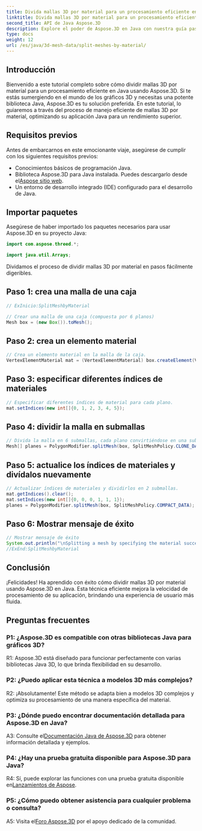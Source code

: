 ```yaml
---
title: Divida mallas 3D por material para un procesamiento eficiente en Java
linktitle: Divida mallas 3D por material para un procesamiento eficiente en Java
second_title: API de Java Aspose.3D
description: Explore el poder de Aspose.3D en Java con nuestra guía paso a paso sobre cómo dividir mallas 3D de manera eficiente por material. Mejore el rendimiento de su aplicación sin problemas.
type: docs
weight: 12
url: /es/java/3d-mesh-data/split-meshes-by-material/
---
```

## Introducción

Bienvenido a este tutorial completo sobre cómo dividir mallas 3D por material para un procesamiento eficiente en Java usando Aspose.3D. Si te estás sumergiendo en el mundo de los gráficos 3D y necesitas una potente biblioteca Java, Aspose.3D es tu solución preferida. En este tutorial, lo guiaremos a través del proceso de manejo eficiente de mallas 3D por material, optimizando su aplicación Java para un rendimiento superior.

## Requisitos previos

Antes de embarcarnos en este emocionante viaje, asegúrese de cumplir con los siguientes requisitos previos:

- Conocimientos básicos de programación Java.
- Biblioteca Aspose.3D para Java instalada. Puedes descargarlo desde el[Aspose sitio web](https://releases.aspose.com/3d/java/).
- Un entorno de desarrollo integrado (IDE) configurado para el desarrollo de Java.

## Importar paquetes

Asegúrese de haber importado los paquetes necesarios para usar Aspose.3D en su proyecto Java:

```java
import com.aspose.threed.*;

import java.util.Arrays;
```


Dividamos el proceso de dividir mallas 3D por material en pasos fácilmente digeribles.

## Paso 1: crea una malla de una caja

```java
// ExInicio:SplitMeshbyMaterial

// Crear una malla de una caja (compuesta por 6 planos)
Mesh box = (new Box()).toMesh();
```

## Paso 2: crea un elemento material

```java
// Crea un elemento material en la malla de la caja.
VertexElementMaterial mat = (VertexElementMaterial) box.createElement(VertexElementType.MATERIAL, MappingMode.POLYGON, ReferenceMode.INDEX);
```

## Paso 3: especificar diferentes índices de materiales

```java
// Especificar diferentes índices de material para cada plano.
mat.setIndices(new int[]{0, 1, 2, 3, 4, 5});
```

## Paso 4: dividir la malla en submallas

```java
// Divida la malla en 6 submallas, cada plano convirtiéndose en una submalla
Mesh[] planes = PolygonModifier.splitMesh(box, SplitMeshPolicy.CLONE_DATA);
```

## Paso 5: actualice los índices de materiales y divídalos nuevamente

```java
// Actualizar índices de materiales y dividirlos en 2 submallas.
mat.getIndices().clear();
mat.setIndices(new int[]{0, 0, 0, 1, 1, 1});
planes = PolygonModifier.splitMesh(box, SplitMeshPolicy.COMPACT_DATA);
```

## Paso 6: Mostrar mensaje de éxito

```java
// Mostrar mensaje de éxito
System.out.println("\nSplitting a mesh by specifying the material successfully.");
//ExEnd:SplitMeshbyMaterial
```

## Conclusión

¡Felicidades! Ha aprendido con éxito cómo dividir mallas 3D por material usando Aspose.3D en Java. Esta técnica eficiente mejora la velocidad de procesamiento de su aplicación, brindando una experiencia de usuario más fluida.

## Preguntas frecuentes

### P1: ¿Aspose.3D es compatible con otras bibliotecas Java para gráficos 3D?

R1: Aspose.3D está diseñado para funcionar perfectamente con varias bibliotecas Java 3D, lo que brinda flexibilidad en su desarrollo.

### P2: ¿Puedo aplicar esta técnica a modelos 3D más complejos?

R2: ¡Absolutamente! Este método se adapta bien a modelos 3D complejos y optimiza su procesamiento de una manera específica del material.

### P3: ¿Dónde puedo encontrar documentación detallada para Aspose.3D en Java?

 A3: Consulte el[Documentación Java de Aspose.3D](https://reference.aspose.com/3d/java/) para obtener información detallada y ejemplos.

### P4: ¿Hay una prueba gratuita disponible para Aspose.3D para Java?

 R4: Sí, puede explorar las funciones con una prueba gratuita disponible en[Lanzamientos de Aspose](https://releases.aspose.com/).

### P5: ¿Cómo puedo obtener asistencia para cualquier problema o consulta?

A5: Visita el[Foro Aspose.3D](https://forum.aspose.com/c/3d/18) por el apoyo dedicado de la comunidad.
